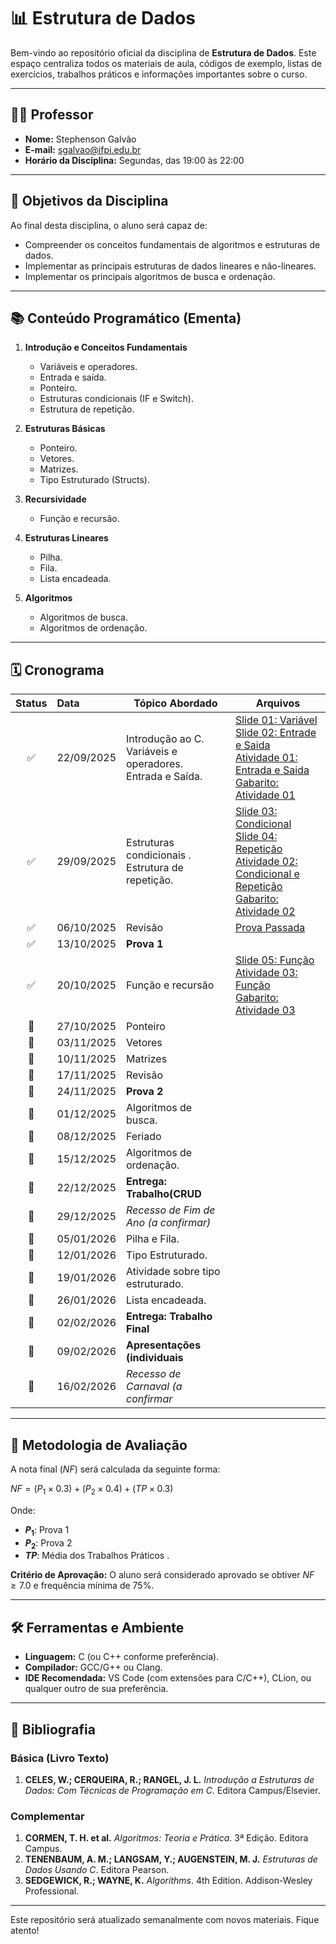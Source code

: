 # 📊 Estrutura de Dados

Bem-vindo ao repositório oficial da disciplina de **Estrutura de Dados**. Este espaço centraliza todos os materiais de aula, códigos de exemplo, listas de exercícios, trabalhos práticos e informações importantes sobre o curso.

---

## 👨‍🏫 Professor
* **Nome:** Stephenson Galvão
* **E-mail:** sgalvao@ifpi.edu.br
* **Horário da Disciplina:** Segundas, das 19:00 às 22:00

---

## 🎯 Objetivos da Disciplina

Ao final desta disciplina, o aluno será capaz de:
* Compreender os conceitos fundamentais de algoritmos e estruturas de dados.
* Implementar as principais estruturas de dados lineares e não-lineares.
* Implementar os principais algoritmos de busca e ordenação.

---

## 📚 Conteúdo Programático (Ementa)

1.  **Introdução e Conceitos Fundamentais**
    * Variáveis e operadores.
    * Entrada e saída.
    * Ponteiro.
    * Estruturas condicionais (IF e Switch).
    * Estrutura de repetição.

2.  **Estruturas Básicas**
    * Ponteiro.
    * Vetores.
    * Matrizes.
    * Tipo Estruturado (Structs).

3.  **Recursividade**
    * Função e recursão.

4.  **Estruturas Lineares**
    * Pilha.
    * Fila.
    * Lista encadeada.

5.  **Algoritmos**
    * Algoritmos de busca.
    * Algoritmos de ordenação.

---

## 🗓️ Cronograma



| Status | Data| Tópico Abordado| Arquivos|
| :----: | :----------- |------- | ------------------------------------ |
|   :white_check_mark:   | 22/09/2025   | Introdução ao C.<br>Variáveis e operadores.<br>Entrada e Saída.| [Slide 01: Variável](https://drive.google.com/file/d/1sDgBUU-94CIQbfwB9JCHLkjc_9iQIg9L/view?usp=sharing) </br> [Slide 02: Entrade e Saida](https://drive.google.com/file/d/1H3AqVY5UXhVdONu9phn34bt4B4MetPWf/view?usp=sharing) </br> [Atividade 01: Entrada e Saida](https://drive.google.com/file/d/1zH83gpIJcTK9gLTuhmmyJX3Sn7_50cSM/view?usp=sharing) </br> [Gabarito: Atividade 01](gabarito/exercicio1/)|
|   :white_check_mark:   | 29/09/2025   | Estruturas condicionais .<br>Estrutura de repetição.       |  [Slide 03: Condicional](https://drive.google.com/file/d/1KBk9jyjHN3qLxn-b67wIX3kTrgtH-RQ9/view?usp=sharing) </br> [Slide 04: Repetição](https://drive.google.com/file/d/110y2qEhpwKD538pkw75n7hI9z-JmqWPJ/view?usp=sharing) </br> [Atividade 02: Condicional e Repetição](https://drive.google.com/file/d/1yXczmUrFq6RY5O0EeKCg2jwy8EGrVI1N/view?usp=sharing) </br> [Gabarito: Atividade 02](gabarito/exercicio2/) |
|   :white_check_mark:   | 06/10/2025 | Revisão|[Prova Passada](https://drive.google.com/file/d/1HUQ00BeSMZzgXLGl9ghBUeXp5lB95U_8/view?usp=sharing) |
|   :white_check_mark:   | 13/10/2025   | **Prova 1** |  |
|   :white_check_mark:   | 20/10/2025   | Função e recursão| [Slide 05: Função](https://drive.google.com/file/d/13e4I5ef_Yx4d2oXnXRgiYvo6TRhm4q7f/view?usp=sharing) </br> [Atividade 03: Função](https://drive.google.com/file/d/10fPiddyC6x0uAgEdW0axiQoMKoVu20fs/view?usp=sharing) </br> [Gabarito: Atividade 03](gabarito/exercicio3)
|   :black_square_button:   | 27/10/2025   |Ponteiro | |
|   :black_square_button:   | 03/11/2025   |Vetores | |
|   :black_square_button:   | 10/11/2025   |Matrizes | |
|   :black_square_button:   | 17/11/2025   | Revisão | |
|   :black_square_button:   | 24/11/2025   | **Prova 2**| |
|   :black_square_button:   | 01/12/2025   | Algoritmos de busca.| |
|   :black_square_button:   | 08/12/2025   | Feriado |  |
|   :black_square_button:   | 15/12/2025   | Algoritmos de ordenação.| |
|   :black_square_button:   | 22/12/2025   | **Entrega: Trabalho(CRUD** | |
|   :black_square_button:   | 29/12/2025   | *Recesso de Fim de Ano (a confirmar)* |  |
|   :black_square_button:   | 05/01/2026   | Pilha e Fila. | |
|   :black_square_button:   | 12/01/2026   | Tipo Estruturado. |  |
|   :black_square_button:   | 19/01/2026   | Atividade sobre tipo estruturado. | |
|   :black_square_button:   | 26/01/2026   | Lista encadeada. | |
|   :black_square_button:   | 02/02/2026   |**Entrega: Trabalho Final** |  |
|   :black_square_button:   | 09/02/2026   |**Apresentações (individuais**| |
|   :black_square_button:   | 16/02/2026   | *Recesso de Carnaval (a confirmar* | |

---

## 📝 Metodologia de Avaliação

A nota final ($NF$) será calculada da seguinte forma:

$NF = (P_1 \times 0.3) + (P_2 \times 0.4) + (TP \times 0.3)$

Onde:
* **$P_1$**: Prova 1
* **$P_2$**: Prova 2
* **$TP$**: Média dos Trabalhos Práticos .

**Critério de Aprovação:** O aluno será considerado aprovado se obtiver $NF \ge 7.0$ e frequência mínima de 75%.

---

## 🛠️ Ferramentas e Ambiente

* **Linguagem:** C (ou C++ conforme preferência).
* **Compilador:** GCC/G++ ou Clang.
* **IDE Recomendada:** VS Code (com extensões para C/C++), CLion, ou qualquer outro de sua preferência.

---

## 📖 Bibliografia

### Básica (Livro Texto)
1.  **CELES, W.; CERQUEIRA, R.; RANGEL, J. L.** *Introdução a Estruturas de Dados: Com Técnicas de Programação em C*. Editora Campus/Elsevier.

### Complementar
1.  **CORMEN, T. H. et al.** *Algoritmos: Teoria e Prática*. 3ª Edição. Editora Campus.
2.  **TENENBAUM, A. M.; LANGSAM, Y.; AUGENSTEIN, M. J.** *Estruturas de Dados Usando C*. Editora Pearson.
3.  **SEDGEWICK, R.; WAYNE, K.** *Algorithms*. 4th Edition. Addison-Wesley Professional.

---

Este repositório será atualizado semanalmente com novos materiais. Fique atento!
